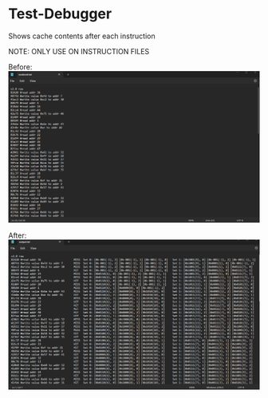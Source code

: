 # Test-Debugger
Shows cache contents after each instruction

NOTE: ONLY USE ON INSTRUCTION FILES


Before:
![Before](before_script.png)

After:
![After](after_script.png)
